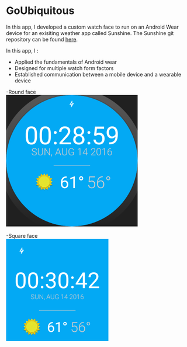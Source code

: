 # GoUbiquitous
In this app, I developed a custom watch face to run on an Android Wear device for an exisiting weather app called Sunshine. The Sunshine git repository can be found [here].

In this app, I :   
* Applied the fundamentals of Android wear
* Designed for multiple watch form factors
* Established communication between a mobile device and a wearable device

-Round face  
![alt tag](round.png)  

-Square face  
![alt tag](square.png)

[here]: <https://github.com/udacity/Advanced_Android_Development/tree/7.05_Pretty_Wallpaper_Time>
